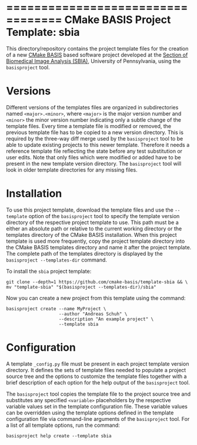 ==================================
CMake BASIS Project Template: sbia
==================================

This directory/repository contains the project template files for the
creation of a new [CMake BASIS][1] based software project developed at
the [Section of Biomedical Image Analysis (SBIA)][2], University of
Pennsylvania, using the `basisproject` tool.


Versions
========

Different versions of the templates files are organized in subdirectories
named `<major>.<minor>`, where `<major>` is the major version number
and `<minor>` the minor version number indicating only a subtle change
of the template files. Every time a template file is modified or removed,
the previous template file has to be copied to a new version directory.
This is required by the three-way diff merge used by the `basisproject`
tool to be able to update existing projects to this newer template.
Therefore it needs a reference template file reflecting the state before
any test substitution or user edits. Note that only files which were
modified or added have to be present in the new template version directory.
The `basisproject` tool will look in older template directories for any
missing files.


Installation
============

To use this project template, download the template files and use the
`--template` option of the `basisproject` tool to specify the template
version directory of the respective project template to use.
This path must be a either an absolute path or relative to the current
working directory or the templates directory of the CMake BASIS
installation. When this project template is used more frequently,
copy the project template directory into the CMake BASIS templates
directory and name it after the project template. The complete path
of the templates directory is displayed by the
`basisproject --templates-dir` command.

To install the `sbia` project template:

```
git clone --depth=1 https://github.com/cmake-basis/template-sbia && \
mv "template-sbia" "$(basisproject --templates-dir)/sbia"
```

Now you can create a new project from this template using the command:

```
basisproject create --name MyProject \
                    --author "Andreas Schuh" \
                    --description "An example project" \
                    --template sbia
```


Configuration
=============

A template `_config.py` file must be present in each project template
version directory. It defines the sets of template files needed to
populate a project source tree and the options to customize the template
files together with a brief description of each option for the help
output of the `basisproject` tool.

The `basisproject` tool copies the template file to the project source
tree and substitutes any specified `<variable>` placeholders by the
respective variable values set in the template configuration file.
These variable values can be overridden using the template options defined
in the template configuration file via command-line arguments of the
`basisproject` tool. For a list of all template options, run the command:

```
basisproject help create --template sbia
```


[1]: https://cmake-basis.github.io
[2]: https://www.cbica.upenn.edu/sbia/
